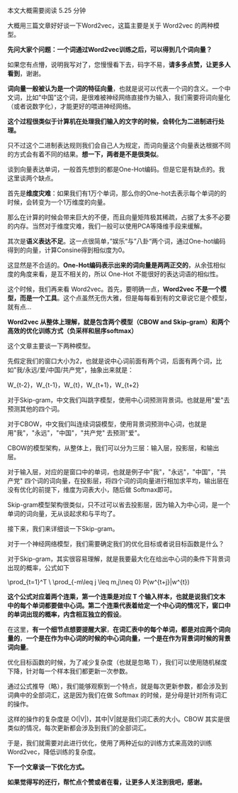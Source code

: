 本文大概需要阅读 5.25 分钟



大概用三篇文章好好谈一下Word2vec，这篇主要是关于 Word2vec 的两种模型。



  **先问大家个问题：一个词通过Word2vec训练之后，可以得到几个词向量？**



如果您有点懵，说明我写对了，您慢慢看下去，码字不易，**请多多点赞，让更多人看到**，谢谢。



**词向量一般被认为是一个词的特征向量**，也就是说可以代表一个词的含义。一个中文词，比如"中国"这个词，是很难被神经网络直接作为输入，我们需要将词向量化（或者说数字化），才能更好的喂进神经网络。



**这个过程很类似于计算机在处理我们输入的文字的时候，会转化为二进制进行处理。**



只不过这个二进制表达规则我们会自己人为规定，而词向量这个向量表达根据不同的方式会有着不同的结果。**想一下，两者是不是很类似**。



谈到向量表达单词，一般首先想到的都是One-Hot编码。但是它是有缺点的。我这里谈两个缺点。



首先是**维度灾难**：如果我们有1万个单词，那么你的One-hot去表示每个单词的的时候，会转变为一个1万维度的向量。



那么在计算的时候会带来巨大的不便，而且向量矩阵极其稀疏，占据了太多不必要的内存。当然对于维度灾难，我们一般可以使用PCA等降维手段来缓解。



其次是**语义表达不足**。这一点很简单，”娱乐“与”八卦“两个词，通过One-hot编码得到的向量，计算Consine得到相似度为0。



这显然是不合适的。**One-Hot编码表示出来的词向量是两两正交的**，从余弦相似度的角度来看，是互不相关的，所以 One-Hot 不能很好的表达词语的相似性。



这个时候，我们再来看 Word2vec。首先，要明确一点，**Word2vec 不是一个模型，而是一个工具**。这个点虽然无伤大雅，但是每每看到有的文章说它是个模型，就有点...



**Word2vec 从整体上理解，就是包含两个模型（CBOW and Skip-gram）和两个高效的优化训练方式（负采样和层序softmax）**



这个文章主要谈一下两种模型。



先假定我们的窗口大小为2，也就是说中心词前面有两个词，后面有两个词，比如"我/永远/爱/中国/共产党"，抽象出来就是：



W_{t-2}，W_{t-1}，W_{t}，W_{t+1}，W_{t+2}



对于Skip-gram，中文我们叫跳字模型，使用中心词预测背景词。也就是用"爱"去预测其他的四个词。



对于CBOW，中文我们叫连续词袋模型，使用背景词预测中心词，也就是用"我"，"永远"，"中国"，"共产党" 去预测"爱"。



CBOW的模型架构，从整体上，我们可以分为三层：输入层，投影层，和输出层。



对于输入层，对应的是窗口中的单词，也就是例子中"我"，"永远"，"中国"，"共产党" 四个词的词向量，在投影层，将四个词的词向量进行相加求平均，输出层在没有优化的前提下，维度为词表大小，随后做 Softmax即可。



Skip-gram模型架构很类似，只不过可以省去投影层，因为输入为中心词，是一个单词的词向量，无从谈起求和与平均了。



接下来，我们来详细谈一下Skip-gram。



对于一个神经网络模型，我们需要确定我们的优化目标或者说目标函数是什么？



对于Skip-gram，其实很容易理解，就是我要最大化在给出中心词的条件下背景词出现的概率，公式如下



 \prod_{t=1}^T \ \prod_{-m\leq j \leq m,j\neq 0}  P(w^{t+j}|w^{t})



**这个公式对应着两个连乘，第一个连乘是对应 T 个输入样本，也就是说我们文本中的每个单词都要做中心词。第二个连乘代表着给定一个中心词的情况下，窗口中的单词出现的概率，内含相互独立的假设**。



在这里，**有一个细节点想要提醒大家**，**在词汇表中的每个单词，都是对应两个词向量的**，**一个是在作为中心词的时候的中心词向量，一个是在作为背景词时候的背景词向量**。



优化目标函数的时候，为了减少复杂度（也就是忽略 T），我们可以使用随机梯度下降，针对每一个样本我们都更新一次参数。



通过公式推导（略），我们能够观察到一个特点，就是每次更新参数，都会涉及到词典中的全部词汇，这是因为我们在做 Softmax 的时候，是分母是针对所有词汇的操作。



这样的操作的复杂度是 O(|V|)，其中|V|就是我们词汇表的大小。CBOW 其实是很类似的情况，每次更新都会涉及到我们的全部词汇。



于是，我们就需要对此进行优化，使用了两种近似的训练方式来高效的训练Word2vec，降低训练的复杂度。



**下一个文章谈一下优化方式。**



**如果觉得写的还行，帮忙点个赞或者在看，让更多人关注到我吧，感谢。**